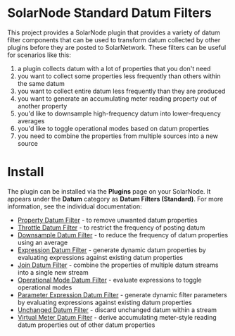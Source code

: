 # SolarNode Standard Datum Filters

This project provides a SolarNode plugin that provides a variety of datum filter components that can
be used to transform datum collected by other plugins before they are posted to SolarNetwork. These
filters can be useful for scenarios like this:

 1. a plugin collects datum with a lot of properties that you don't need
 2. you want to collect some properties less frequently than others within the same datum
 3. you want to collect entire datum less frequently than they are produced
 4. you want to generate an accumulating meter reading property out of another property
 5. you'd like to downsample high-frequency datum into lower-frequency averages
 6. you'd like to toggle operational modes based on datum properties
 7. you need to combine the properties from multiple sources into a new source

# Install

The plugin can be installed via the **Plugins** page on your SolarNode. It appears under the
**Datum** category as **Datum Filters (Standard)**. For more information, see the individual
documentation:

 * [Property Datum Filter](README-Property.md) - to remove unwanted datum properties
 * [Throttle Datum Filter](README-Throttle.md) - to restrict the frequency of posting datum
 * [Downsample Datum Filter](README-Downsample.md) - to reduce the frequency of datum properties
   using an average
 * [Expression Datum Filter](README-Expression.md) - generate dynamic datum properties by evaluating
   expressions against existing datum properties
 * [Join Datum Filter](README-Join.md) - combine the properties of multiple datum streams into a
   single new stream
 * [Operational Mode Datum Filter](README-OpMode.md) - evaluate expressions to toggle operational
   modes
 * [Parameter Expression Datum Filter](README-Parameter.md) - generate dynamic filter parameters
   by evaluating expressions against existing datum properties
 * [Unchanged Datum Filter](README-Unchanged.md) - discard unchanged datum within a stream
 * [Virtual Meter Datum Filter](README-VirtualMeter.md) - derive accumulating meter-style reading
   datum properties out of other datum properties
